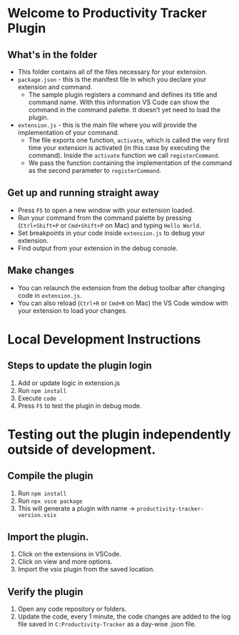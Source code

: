 # Welcome to Productivity Tracker Plugin

## What's in the folder

* This folder contains all of the files necessary for your extension.
* `package.json` - this is the manifest file in which you declare your extension and command.
  * The sample plugin registers a command and defines its title and command name. With this information VS Code can show the command in the command palette. It doesn’t yet need to load the plugin.
* `extension.js` - this is the main file where you will provide the implementation of your command.
  * The file exports one function, `activate`, which is called the very first time your extension is activated (in this case by executing the command). Inside the `activate` function we call `registerCommand`.
  * We pass the function containing the implementation of the command as the second parameter to `registerCommand`.

## Get up and running straight away

* Press `F5` to open a new window with your extension loaded.
* Run your command from the command palette by pressing (`Ctrl+Shift+P` or `Cmd+Shift+P` on Mac) and typing `Hello World`.
* Set breakpoints in your code inside `extension.js` to debug your extension.
* Find output from your extension in the debug console.

## Make changes

* You can relaunch the extension from the debug toolbar after changing code in `extension.js`.
* You can also reload (`Ctrl+R` or `Cmd+R` on Mac) the VS Code window with your extension to load your changes.

# Local Development Instructions

## Steps to update the plugin login
1. Add or update logic in extension.js
2. Run `npm install`
3. Execute `code .`
4. Press `F5` to test the plugin in debug mode.

# Testing out the plugin independently outside of development.

## Compile the plugin

1. Run `npm install`
2. Run `npx vsce package`
3. This will generate a plugin with name -> `productivity-tracker-version.vsix`

## Import the plugin.

1. Click on the extensions in VSCode.
2. Click on view and more options.
3. Import the vsix plugin from the saved location.

## Verify the plugin

1. Open any code repository or folders.
2. Update the code, every 1 minute, the code changes are added to the log file saved in `C:Productivity-Tracker` as a day-wise .json file.